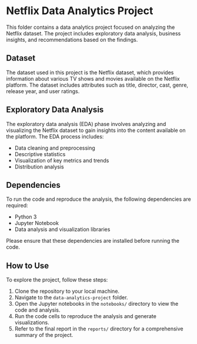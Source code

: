 # Netflix Data Analytics Project

This folder contains a data analytics project focused on analyzing the Netflix dataset. The project includes exploratory data analysis, business insights, and recommendations based on the findings.

## Dataset

The dataset used in this project is the Netflix dataset, which provides information about various TV shows and movies available on the Netflix platform. The dataset includes attributes such as title, director, cast, genre, release year, and user ratings.

## Exploratory Data Analysis

The exploratory data analysis (EDA) phase involves analyzing and visualizing the Netflix dataset to gain insights into the content available on the platform. The EDA process includes:

- Data cleaning and preprocessing
- Descriptive statistics
- Visualization of key metrics and trends
- Distribution analysis

## Dependencies

To run the code and reproduce the analysis, the following dependencies are required:

- Python 3
- Jupyter Notebook
- Data analysis and visualization libraries

Please ensure that these dependencies are installed before running the code.

## How to Use

To explore the project, follow these steps:

1. Clone the repository to your local machine.
2. Navigate to the `data-analytics-project` folder.
3. Open the Jupyter notebooks in the `notebooks/` directory to view the code and analysis.
4. Run the code cells to reproduce the analysis and generate visualizations.
5. Refer to the final report in the `reports/` directory for a comprehensive summary of the project.

